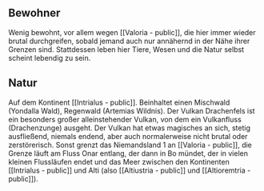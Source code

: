## Bewohner
Wenig bewohnt, vor allem wegen [[Valoria - public]], die hier immer wieder brutal durchgreifen, sobald jemand auch nur annähernd in der Nähe ihrer Grenzen sind.
Stattdessen leben hier Tiere, Wesen und die Natur selbst scheint lebendig zu sein.
## Natur
Auf dem Kontinent [[Intrialus - public]].
Beinhaltet einen Mischwald (Yondalla Wald), Regenwald (Artemias Wildnis).
Der Vulkan Drachenfels ist ein besonders großer alleinstehender Vulkan, von dem ein Vulkanfluss (Drachenzunge) ausgeht. Der Vulkan hat etwas magisches an sich, stetig ausfließend, niemals endend, aber auch normalerweise nicht brutal oder zerstörerisch.
Sonst grenzt das Niemandsland 1 an [[Valoria - public]], die Grenze läuft am Fluss Onar entlang, der dann in Bo mündet, der in vielen kleinen Flussläufen endet und das Meer zwischen den Kontinenten [[Intrialus - public]] und Alti (also [[Altiustria - public]] und [[Altioremtria - public]]).